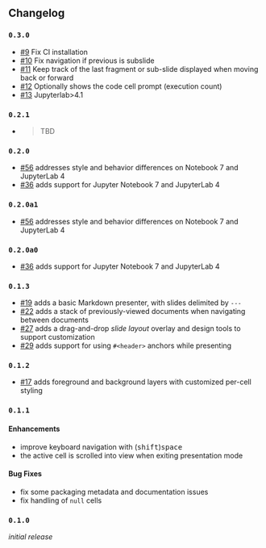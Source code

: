 ## Changelog

### `0.3.0`

- [#9](https://github.com/jupyterlab-contrib/jupyterlab-slideshow/pull/9) Fix CI installation
- [#10](https://github.com/jupyterlab-contrib/jupyterlab-slideshow/pull/10) Fix navigation if previous is subslide
- [#11](https://github.com/jupyterlab-contrib/jupyterlab-slideshow/pull/11) Keep track of the last fragment or sub-slide displayed when moving back or forward
- [#12](https://github.com/jupyterlab-contrib/jupyterlab-slideshow/pull/12) Optionally shows the code cell prompt (execution count)
- [#13](https://github.com/jupyterlab-contrib/jupyterlab-slideshow/pull/13) Jupyterlab>4.1

### `0.2.1`

- > TBD

### `0.2.0`

- [#56] addresses style and behavior differences on Notebook 7 and JupyterLab 4
- [#36] adds support for Jupyter Notebook 7 and JupyterLab 4

### `0.2.0a1`

- [#56] addresses style and behavior differences on Notebook 7 and JupyterLab 4

[#56]: https://github.com/deathbeds/jupyterlab-deck/issues/56

### `0.2.0a0`

- [#36] adds support for Jupyter Notebook 7 and JupyterLab 4

[#36]: https://github.com/deathbeds/jupyterlab-deck/issues/36

### `0.1.3`

- [#19] adds a basic Markdown presenter, with slides delimited by `---`
- [#22] adds a stack of previously-viewed documents when navigating between documents
- [#27] adds a drag-and-drop _slide layout_ overlay and design tools to support
  customization
- [#29] adds support for using `#<header>` anchors while presenting

[#19]: https://github.com/deathbeds/jupyterlab-deck/issues/19
[#22]: https://github.com/deathbeds/jupyterlab-deck/issues/22
[#27]: https://github.com/deathbeds/jupyterlab-deck/issues/27
[#29]: https://github.com/deathbeds/jupyterlab-deck/issues/29

### `0.1.2`

- [#17] adds foreground and background layers with customized per-cell styling

[#17]: https://github.com/deathbeds/jupyterlab-deck/issues/15

### `0.1.1`

#### Enhancements

- improve keyboard navigation with (<kbd>shift</kbd>)<kbd>space</kbd>
- the active cell is scrolled into view when exiting presentation mode

#### Bug Fixes

- fix some packaging metadata and documentation issues
- fix handling of `null` cells

### `0.1.0`

_initial release_
